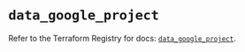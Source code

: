 # `data_google_project`

Refer to the Terraform Registry for docs: [`data_google_project`](https://registry.terraform.io/providers/hashicorp/google-beta/5.19.0/docs/data-sources/google_project).
